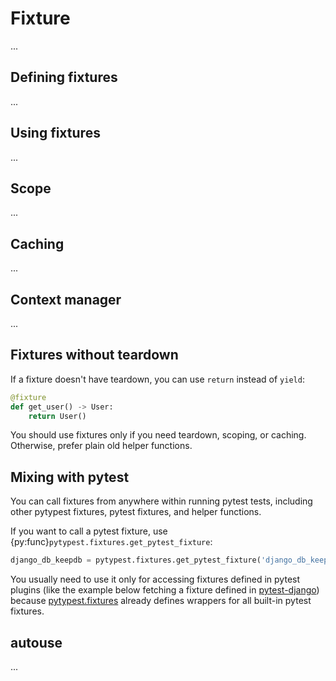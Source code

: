 # Fixture

...

## Defining fixtures

...

## Using fixtures

...

## Scope

...

## Caching

...

## Context manager

...

## Fixtures without teardown

If a fixture doesn't have teardown, you can use `return` instead of `yield`:

```python
@fixture
def get_user() -> User:
    return User()
```

You should use fixtures only if you need teardown, scoping, or caching. Otherwise, prefer plain old helper functions.

## Mixing with pytest

You can call fixtures from anywhere within running pytest tests, including other pytypest fixtures, pytest fixtures, and helper functions.

If you want to call a pytest fixture, use {py:func}`pytypest.fixtures.get_pytest_fixture`:

```python
django_db_keepdb = pytypest.fixtures.get_pytest_fixture('django_db_keepdb')
```

You usually need to use it only for accessing fixtures defined in pytest plugins (like the example below fetching a fixture defined in [pytest-django](https://pytest-django.readthedocs.io/)) because [pytypest.fixtures](./fixtures.md) already defines wrappers for all built-in pytest fixtures.

## autouse

...

